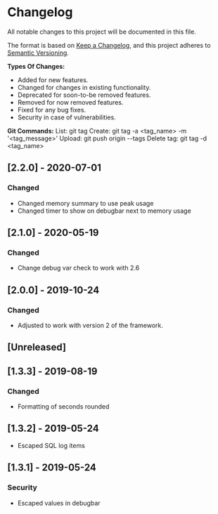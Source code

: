 # Changelog
All notable changes to this project will be documented in this file.

The format is based on [Keep a Changelog](https://keepachangelog.com/en/1.0.0/),
and this project adheres to [Semantic Versioning](https://semver.org/spec/v2.0.0.html).

**Types Of Changes:**
- Added for new features.
- Changed for changes in existing functionality.
- Deprecated for soon-to-be removed features.
- Removed for now removed features.
- Fixed for any bug fixes.
- Security in case of vulnerabilities.

**Git Commands:**
List:         git tag
Create:       git tag -a <tag_name> -m '<tag_message>'
Upload:       git push origin --tags
Delete tag:   git tag -d <tag_name>

## [2.2.0] - 2020-07-01

### Changed
- Changed memory summary to use peak usage
- Changed timer to show on debugbar next to memory usage

## [2.1.0] - 2020-05-19
### Changed
- Change debug var check to work with 2.6

## [2.0.0] - 2019-10-24
### Changed
- Adjusted to work with version 2 of the framework.

## [Unreleased]
## [1.3.3] - 2019-08-19
### Changed
- Formatting of seconds rounded

## [1.3.2] - 2019-05-24
- Escaped SQL log items

## [1.3.1] - 2019-05-24
### Security
- Escaped values in debugbar